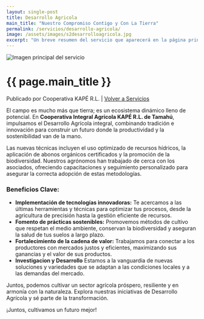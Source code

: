 ```yaml
---
layout: single-post
title: Desarrollo Agricola
main_title: "Nuestro Compromiso Contigo y Con La Tierra"
permalink: /servicios/desarrollo-agricola/
image: /assets/images/s2desarrolloagricola.jpg
excerpt: "Un breve resumen del servicio que aparecerá en la página principal."
---
```


<img src="{{ page.image | relative_url }}" alt="Imagen principal del servicio" class="post-main-image">

<h1 class="main-title">{{ page.main_title }}</h1>
<p class="post-meta">Publicado por Cooperativa KAPÉ R.L. | <a href="{{ '/servicios/' | relative_url }}">Volver a Servicios</a></p>

El campo es mucho más que tierra; es un ecosistema dinámico lleno de potencial. En **Cooperativa Integral Agrícola KAPÉ R.L. de Tamahú**, impulsamos el Desarrollo Agrícola integral, combinando tradición e innovación para construir un futuro donde la productividad y la sostenibilidad van de la mano.

Las nuevas técnicas incluyen el uso optimizado de recursos hídricos, la aplicación de abonos orgánicos certificados y la promoción de la biodiversidad. Nuestros agrónomos han trabajado de cerca con los asociados, ofreciendo capacitaciones y seguimiento personalizado para asegurar la correcta adopción de estas metodologías.

### Beneficios Clave:
* **Implementación de tecnologías innovadoras:** Te acercamos a las últimas herramientas y técnicas para optimizar tus procesos, desde la agricultura de precisión hasta la gestión eficiente de recursos.
* **Fomento de prácticas sostenibles:** Promovemos métodos de cultivo que respetan el medio ambiente, conservan la biodiversidad y aseguran la salud de tus suelos a largo plazo.
* **Fortalecimiento de la cadena de valor:** Trabajamos para conectar a los productores con mercados justos y eficientes, maximizando sus ganancias y el valor de sus productos.
* **Investigacion y Desarrollo** Estamos a la vanguardia de nuevas soluciones y variedades que se adaptan a las condiciones locales y a las demandas del mercado.

Juntos, podemos cultivar un sector agrícola próspero, resiliente y en armonía con la naturaleza. Explora nuestras iniciativas de Desarrollo Agrícola y sé parte de la transformación.

¡Juntos, cultivamos un futuro mejor!